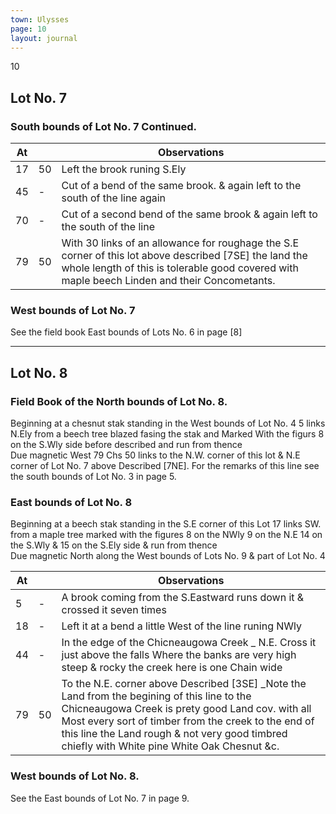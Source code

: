 ```yaml
---
town: Ulysses
page: 10
layout: journal
---
```


10

## Lot No. 7

### South bounds of Lot No. 7 Continued.

| At |    | Observations |
| -- | -- | ------------ |
| 17 | 50 | Left the brook runing S.Ely
| 45 | - | Cut of a bend of the same brook. & again left to the south of the line again
| 70 | - | Cut of a second bend of the same brook & again left to the south of the line
| 79 | 50 | With 30 links of an allowance for roughage the S.E corner of this lot above described [7SE] the land the whole length of this is tolerable good covered with maple beech Linden and their Concometants.

### West bounds of Lot No. 7

See the field book East bounds of Lots No. 6 in page [8]

---

## Lot No. 8

### Field Book of the North bounds of Lot No. 8.

Beginning at a chesnut stak standing in the West bounds of Lot No. 4 5 links N.Ely from a beech tree blazed fasing the stak and Marked With the figurs  8 on the S.Wly side before described and run from thence \
Due magnetic West 79 Chs 50 links to the N.W. corner of this lot & N.E corner of Lot No. 7 above Described [7NE]. For the remarks of this line see the south bounds of Lot No. 3 in page 5.

### East bounds of Lot No. 8

Beginning at a beech stak standing in the S.E corner of this Lot 17 links SW. from a maple tree marked with the figures 8 on the NWly 9 on the N.E 14 on the S.Wly & 15 on the S.Ely side & run from thence \
Due magnetic North along the West bounds of Lots No. 9 & part of Lot No. 4

| At |    | Observations |
| -- | -- | ------------ |
| 5  |- | A brook coming from the S.Eastward runs down it & crossed it seven times
| 18 | - | Left it at a bend a little West of the line runing NWly
| 44 | - | In the edge of the Chicneaugowa Creek _ N.E.  Cross it just above the falls Where the banks are very high steep & rocky the creek here is one Chain wide
| 79 | 50 | To the N.E. corner above Described [3SE] _Note the Land from the begining of this line to the Chicneaugowa Creek is prety good Land cov. with all Most every sort of timber from the creek to the end of this line the Land rough & not very good timbred chiefly with White pine White Oak Chesnut &c.

### West bounds of Lot No. 8.

See the East bounds of Lot No. 7 in page 9.